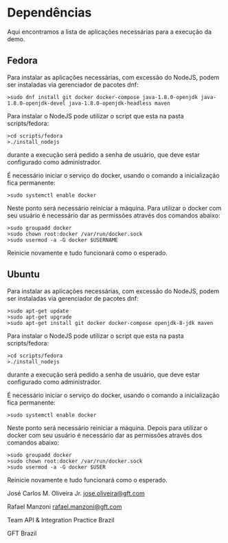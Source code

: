 # Dependências

Aqui encontramos a lista de aplicações necessárias para a execução da demo.

## Fedora

Para instalar as aplicações necessárias, com excessão do NodeJS, podem ser instaladas via gerenciador de pacotes dnf:

    >sudo dnf install git docker docker-compose java-1.8.0-openjdk java-1.8.0-openjdk-devel java-1.8.0-openjdk-headless maven

Para instalar o NodeJS pode utilizar o script que esta na pasta scripts/fedora:

    >cd scripts/fedora
    >./install_nodejs

durante a execução será pedido a senha de usuário, que deve estar configurado como administrador.

É necessário iniciar o serviço do docker, usando o comando a inicialização fica permanente:

    >sudo systemctl enable docker

Neste ponto será necessário reiniciar a máquina. Para utilizar o docker com seu usuário é necessário dar as permissões através dos comandos abaixo:

    >sudo groupadd docker
    >sudo chown root:docker /var/run/docker.sock
    >sudo usermod -a -G docker $USERNAME

Reinicie novamente e tudo funcionará como o esperado.

## Ubuntu

Para instalar as aplicações necessárias, com excessão do NodeJS, podem ser instaladas via gerenciador de pacotes dnf:
    
    >sudo apt-get update
    >sudo apt-get upgrade
    >sudo apt-get install git docker docker-compose openjdk-8-jdk maven

Para instalar o NodeJS pode utilizar o script que esta na pasta scripts/fedora:

    >cd scripts/fedora
    >./install_nodejs

durante a execução será pedido a senha de usuário, que deve estar configurado como administrador.

É necessário iniciar o serviço do docker, usando o comando a inicialização fica permanente:

    >sudo systemctl enable docker

Neste ponto será necessário reiniciar a máquina. Depois para utilizar o docker com seu usuário é necessário dar as permissões através dos comandos abaixo:

    >sudo groupadd docker
    >sudo chown root:docker /var/run/docker.sock
    >sudo usermod -a -G docker $USER

Reinicie novamente e tudo funcionará como o esperado.

José Carlos M. Oliveira Jr.
jose.oliveira@gft.com

Rafael Manzoni
rafael.manzoni@gft.com

Team API & Integration Practice Brazil

GFT Brazil
